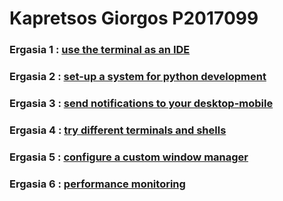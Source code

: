 # Kapretsos Giorgos P2017099

### Ergasia 1 : [use the terminal as an IDE](https://asciinema.org/a/6RZcW150ZthZCgZP7N3TKGqnE)
### Ergasia 2 : [set-up a system for python development](https://asciinema.org/a/N5GZgqcsRECMEJ8fT8O5uPVeT)
### Ergasia 3 : [send notifications to your desktop-mobile](https://asciinema.org/a/rRTiZrHWXw3OSeFp5lXB9RGGL)
### Ergasia 4 : [try different terminals and shells](https://asciinema.org/a/pz8SbpGkpHuUqihIqV9NL0V8r)
### Ergasia 5 : [configure a custom window manager](https://asciinema.org/a/6vbFR8GzLJnHNjVn8ZcidI2hr)
### Ergasia 6 : [performance monitoring](https://asciinema.org/a/eSGBwEzJNNwrBzHxXOV3O6MIv)
